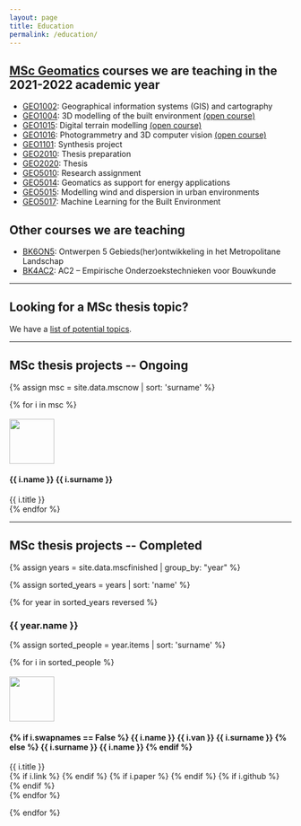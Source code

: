 ```yaml
---
layout: page
title: Education
permalink: /education/
---
```


<section id="courses"></section>

<h2><a href="http://www.geomatics.tudelft.nl">MSc Geomatics</a> courses we are teaching in the 2021-2022 academic year</h2>

  <!-- * [GEO1001](https://studiegids.tudelft.nl/a101_displayCourse.do?course_id=52685): Sensing Technologies and Mathematics for Geomatics <a href="https://3d.bk.tudelft.nl/courses/geo1001/"><i class="fas fa-home"></i> (open course)</a> -->
  * [GEO1002](https://studiegids.tudelft.nl/a101_displayCourse.do?course_id=57079): Geographical information systems (GIS) and cartography
  * [GEO1004](https://studiegids.tudelft.nl/a101_displayCourse.do?course_id=57081): 3D modelling of the built environment <a href="https://3d.bk.tudelft.nl/courses/geo1004/"><i class="fas fa-home"></i> (open course)</a>
  * [GEO1015](https://studiegids.tudelft.nl/a101_displayCourse.do?course_id=57086): Digital terrain modelling <a href="https://3d.bk.tudelft.nl/courses/geo1015/"><i class="fas fa-home"></i> (open course)</a>
  * [GEO1016](https://studiegids.tudelft.nl/a101_displayCourse.do?course_id=57076): Photogrammetry and 3D computer vision <a href="https://3d.bk.tudelft.nl/courses/geo1016/"><i class="fas fa-home"></i> (open course)</a>
  * [GEO1101](https://studiegids.tudelft.nl/a101_displayCourse.do?course_id=57085): Synthesis project
  * [GEO2010](https://studiegids.tudelft.nl/a101_displayCourse.do?course_id=59783): Thesis preparation
  * [GEO2020](https://studiegids.tudelft.nl/a101_displayCourse.do?course_id=57088): Thesis <a href="https://3d.bk.tudelft.nl/courses/geo2020/"><i class="fas fa-home"></i></a>
  * [GEO5010](https://studiegids.tudelft.nl/a101_displayCourse.do?course_id=57090): Research assignment <a href="https://3d.bk.tudelft.nl/courses/geo5010/"><i class="fas fa-home"></i></a>
  * [GEO5014](https://studiegids.tudelft.nl/a101_displayCourse.do?course_id=57093): Geomatics as support for energy applications
  * [GEO5015](https://studiegids.tudelft.nl/a101_displayCourse.do?course_id=57094): Modelling wind and dispersion in urban environments
  * [GEO5017](https://studiegids.tudelft.nl/a101_displayCourse.do?course_id=59785): Machine Learning for the Built Environment

<h2>Other courses we are teaching</h2>

  * [BK6ON5](https://studiegids.tudelft.nl/a101_displayCourse.do?course_id=48823): Ontwerpen 5 Gebieds(her)ontwikkeling in het Metropolitane Landschap
  * [BK4AC2](https://studiegids.tudelft.nl/a101_displayCourse.do?course_id=48774): AC2 – Empirische Onderzoekstechnieken voor Bouwkunde

- - -

<section id="theses"></section>
<h2>Looking for a MSc thesis topic?</h2>

We have a [list of potential topics](msctopics).


- - - 

## MSc thesis projects -- Ongoing

{% assign msc = site.data.mscnow | sort: 'surname' %}

<div class="row">
{% for i in msc %}
  <div class="col-xs-12 col-md-6">
  <div class="media">
    <br/>
    <div class="media-left pull-left">
      <img class="media-object" style="width:80px;height:80px;" src="{{ '/img/msc/' | append: i.image | prepend: site.baseurl }}"/>
    </div>
    <div class="media-body">
      <h4 class="media-heading">{{ i.name }} {{ i.surname }}</h4>
      {{ i.title }}
    </div>
  </div>
</div>
{% endfor %}
</div>


- - -

## MSc thesis projects -- Completed


{% assign years = site.data.mscfinished | group_by: "year" %}

{% assign sorted_years = years | sort: 'name' %}

{% for year in sorted_years reversed %}

<h3> {{ year.name }} </h3>

{% assign sorted_people = year.items | sort: 'surname' %}

<div class="row">
{% for i in sorted_people %}
  <div class="col-xs-12 col-md-6">
  <div class="media">
    <br/>
    <div class="media-left pull-left">
      <a href="{{ i.link }}">
      <img class="media-object" style="width:80px;height:80px;" src="{{ '/img/msc/' | append: i.image | prepend: site.baseurl }}"/>
      <!-- <img class="media-object" data-holder-rendered="true" style="width:64px;height:64px;" src="https://placeimg.com/64/64/any" alt="64x64"> -->
    </a>
    </div>
    <div class="media-body">
      <h4 class="media-heading">
        {% if i.swapnames == False %}
          {{ i.name }} {{ i.van }} {{ i.surname }}
        {% else %}
          {{ i.surname }} {{ i.name }}
        {% endif %}
      </h4>
      {{ i.title }}
      <br/>
        <!-- <small>({{ i.year }})</small> -->
        {% if i.link %}
          <small><a href="{{ i.link }}"><i class="fas fa-book" title="thesis"></i></a></small>
        {% endif %}
        {% if i.paper %}
          <small><a href="{{ i.paper }}"><i class="fas fa-file-alt" title="paper"></i></a></small>
        {% endif %}
        {% if i.github %}
          <small><a href="{{ i.github }}"><i class="fab fa-github" title="github"></i></a></small> 
        {% endif %}
    </div>
  </div>
</div>
{% endfor %}
</div>

{% endfor %}



